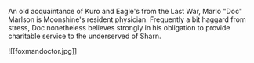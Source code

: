 An old acquaintance of Kuro and Eagle's from the Last War, Marlo "Doc" Marlson is Moonshine's resident physician. Frequently a bit haggard from stress, Doc nonetheless believes strongly in his obligation to provide charitable service to the underserved of Sharn.

![[foxmandoctor.jpg]]